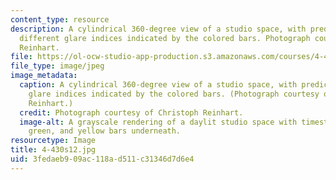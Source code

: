 ```yaml
---
content_type: resource
description: A cylindrical 360-degree view of a studio space, with predictions of
  different glare indices indicated by the colored bars. Photograph courtesy of Christoph
  Reinhart.
file: https://ol-ocw-studio-app-production.s3.amazonaws.com/courses/4-430-daylighting-spring-2012/3fedaeb909ac118ad511c31346d7d6e4_4-430s12.jpg
file_type: image/jpeg
image_metadata:
  caption: A cylindrical 360-degree view of a studio space, with predictions of different
    glare indices indicated by the colored bars. (Photograph courtesy of Christoph
    Reinhart.)
  credit: Photograph courtesy of Christoph Reinhart.
  image-alt: A grayscale rendering of a daylit studio space with timestamp and red,
    green, and yellow bars underneath.
resourcetype: Image
title: 4-430s12.jpg
uid: 3fedaeb9-09ac-118a-d511-c31346d7d6e4
---
```

